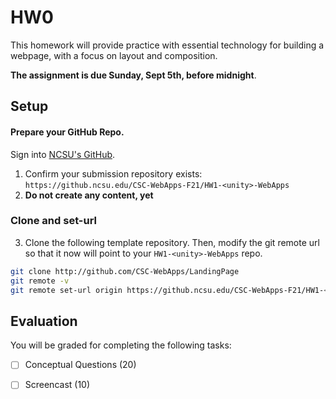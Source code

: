 # HW0

This homework will provide practice with essential technology for building a webpage, with a focus on layout and composition.

**The assignment is due Sunday, Sept 5th, before midnight**.

## Setup

#### Prepare your GitHub Repo.

Sign into [NCSU's GitHub](https://github.ncsu.edu/).

1. Confirm your submission repository exists: `https://github.ncsu.edu/CSC-WebApps-F21/HW1-<unity>-WebApps`
2. **Do not create any content, yet**
 
### Clone and set-url

3. Clone the following template repository. Then, modify the git remote url so that it now will point to your `HW1-<unity>-WebApps` repo.

```bash
git clone http://github.com/CSC-WebApps/LandingPage
git remote -v
git remote set-url origin https://github.ncsu.edu/CSC-WebApps-F21/HW1-<unity>-WebApps
```

## Evaluation

You will be graded for completing the following tasks:

* [ ] Conceptual Questions (20)
* [ ] Screencast (10)

